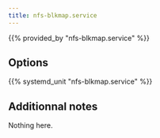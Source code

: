 ```yaml
---
title: nfs-blkmap.service
---
```


{{% provided_by "nfs-blkmap.service" %}}

## Options

{{% systemd_unit "nfs-blkmap.service" %}}

## Additionnal notes

Nothing here.